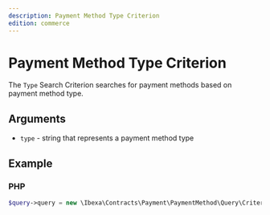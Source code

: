 ```yaml
---
description: Payment Method Type Criterion
edition: commerce
---
```


# Payment Method Type Criterion

The `Type` Search Criterion searches for payment methods based on payment method type.

## Arguments

- `type` - string that represents a payment method type

## Example

### PHP

``` php
$query->query = new \Ibexa\Contracts\Payment\PaymentMethod\Query\Criterion\Type('offline');
```
